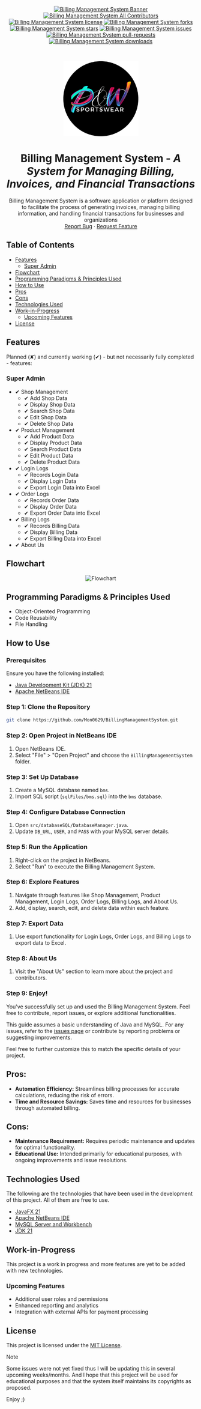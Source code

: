 <p align="center">
  <a href="https://github.com/Mon0629/BillingManagementSystem" target="_blank"><img src="images/banner.png" alt="Billing Management System Banner"/></a>
  <a href="https://github.com/Mon0629/BillingManagementSystem/blob/master/LICENSE" target="_blank"><img src="https://img.shields.io/badge/all_contributors-4-orange.svg?style=flat-square" alt="Billing Management System All Contributors" /></a>
  <a href="https://github.com/Mon0629/BillingManagementSystem/blob/master/LICENSE" target="_blank"><img src="https://img.shields.io/github/license/Mon0629/BillingManagementSystem?style=flat-square" alt="Billing Management System license" /></a>
  <a href="https://github.com/Mon0629/BillingManagementSystem/fork" target="_blank"><img src="https://img.shields.io/github/forks/Mon0629/BillingManagementSystem?style=flat-square" alt="Billing Management System forks"/></a>
  <a href="https://github.com/Mon0629/BillingManagementSystem/stargazers" target="_blank"><img src="https://img.shields.io/github/stars/Mon0629/BillingManagementSystem?style=flat-square" alt="Billing Management System stars"/></a>
  <a href="https://github.com/Mon0629/BillingManagementSystem/issues" target="_blank"><img src="https://img.shields.io/github/issues/Mon0629/BillingManagementSystem?style=flat-square" alt="Billing Management System issues"/></a>
  <a href="https://github.com/Mon0629/BillingManagementSystem/pulls" target="_blank"><img src="https://img.shields.io/github/issues-pr/Mon0629/BillingManagementSystem?style=flat-square" alt="Billing Management System pull-requests"/></a>
  <a href="https://github.com/Mon0629/BillingManagementSystem/releases" target="_blank"><img src="https://img.shields.io/github/downloads/Mon0629/BillingManagementSystem/total.svg?style=flat-square" alt="Billing Management System downloads"/></a>
</p>

<br />
<p align="center">
  <a href="https://github.com/Mon0629/BillingManagementSystem">
    <img src="./images/dashboardlogo.png" alt="Billing Management System Logo" width="200" height="200">
  </a>

  <h1 align="center"><b>Billing Management System</b> - <i>A System for Managing Billing, Invoices, and Financial Transactions</i></h1>

  <p align="center">
    Billing Management System is a software application or platform designed to facilitate the process of generating invoices, managing billing information, and handling financial transactions for businesses and organizations
    <br />
    <a href="https://github.com/Mon0629/BillingManagementSystem/issues">Report Bug</a>
    ·
    <a href="https://github.com/Mon0629/BillingManagementSystem/issues">Request Feature</a>
  </p>
</p>

## Table of Contents
- [Features](#features)
  - [Super Admin](#super-admin)
- [Flowchart](#flowchart)
- [Programming Paradigms & Principles Used](#programming-paradigms--principles-used)
- [How to Use](#how-to-use)
- [Pros](#pros)
- [Cons](#cons)
- [Technologies Used](#technologies-used)
- [Work-in-Progress](#work-in-progress)
  - [Upcoming Features](#upcoming-features)
- [License](#license)

## Features
Planned (✘) and currently working (✔) - but not necessarily fully completed - features:
### Super Admin
- ✔ Shop Management
  - ✔ Add Shop Data
  - ✔ Display Shop Data
  - ✔ Search Shop Data
  - ✔ Edit Shop Data
  - ✔ Delete Shop Data
- ✔ Product Management
  - ✔ Add Product Data
  - ✔ Display Product Data
  - ✔ Search Product Data
  - ✔ Edit Product Data
  - ✔ Delete Product Data
- ✔ Login Logs
  - ✔ Records Login Data
  - ✔ Display Login Data
  - ✔ Export Login Data into Excel
- ✔ Order Logs
  - ✔ Records Order Data
  - ✔ Display Order Data
  - ✔ Export Order Data into Excel
- ✔ Billing Logs
  - ✔ Records Billing Data
  - ✔ Display Billing Data
  - ✔ Export Billing Data into Excel
- ✔ About Us

## Flowchart
<p align="center">
  <img src="images/Flowchart.png" alt="Flowchart">
</p>

## Programming Paradigms & Principles Used
  - Object-Oriented Programming
  - Code Reusability
  - File Handling

## How to Use
### Prerequisites
Ensure you have the following installed:
- [Java Development Kit (JDK) 21](https://www.oracle.com/java/technologies/javase-jdk11-downloads.html)
- [Apache NetBeans IDE](https://netbeans.apache.org/)

### Step 1: Clone the Repository
```bash
git clone https://github.com/Mon0629/BillingManagementSystem.git
```

### Step 2: Open Project in NetBeans IDE
1. Open NetBeans IDE.
2. Select "File" > "Open Project" and choose the `BillingManagementSystem` folder.

### Step 3: Set Up Database
1. Create a MySQL database named `bms`.
2. Import SQL script (`sqlFiles/bms.sql`) into the `bms` database.

### Step 4: Configure Database Connection
1. Open `src/databaseSQL/DatabaseManager.java`.
2. Update `DB_URL`, `USER`, and `PASS` with your MySQL server details.

### Step 5: Run the Application
1. Right-click on the project in NetBeans.
2. Select "Run" to execute the Billing Management System.

### Step 6: Explore Features
1. Navigate through features like Shop Management, Product Management, Login Logs, Order Logs, Billing Logs, and About Us.
2. Add, display, search, edit, and delete data within each feature.

### Step 7: Export Data
1. Use export functionality for Login Logs, Order Logs, and Billing Logs to export data to Excel.

### Step 8: About Us
1. Visit the "About Us" section to learn more about the project and contributors.

### Step 9: Enjoy!
You've successfully set up and used the Billing Management System. Feel free to contribute, report issues, or explore additional functionalities.

This guide assumes a basic understanding of Java and MySQL. For any issues, refer to the [issues page](https://github.com/Mon0629/BillingManagementSystem/issues) or contribute by reporting problems or suggesting improvements.

Feel free to further customize this to match the specific details of your project.

## Pros:
- **Automation Efficiency:** Streamlines billing processes for accurate calculations, reducing the risk of errors.
- **Time and Resource Savings:** Saves time and resources for businesses through automated billing.

## Cons:
- **Maintenance Requirement:** Requires periodic maintenance and updates for optimal functionality.
- **Educational Use:** Intended primarily for educational purposes, with ongoing improvements and issue resolutions.

## Technologies Used
The following are the technologies that have been used in the development of this project. All of them are free to use.
- [JavaFX 21](https://openjfx.io/)
- [Apache NetBeans IDE](https://netbeans.apache.org/)
- [MySQL Server and Workbench](https://www.mysql.com/)
- [JDK 21](https://www.oracle.com/java/technologies/javase-jdk11-downloads.html)

## Work-in-Progress
This project is a work in progress and more features are yet to be added with new technologies.
### Upcoming Features
- Additional user roles and permissions
- Enhanced reporting and analytics
- Integration with external APIs for payment processing

## License
This project is licensed under the [MIT License](LICENSE).

> [!NOTE]  
> Some issues were not yet fixed thus I will be updating this in several upcoming weeks/months. And I hope that this project will be used for educational purposes and that the system itself maintains its copyrights as proposed.

Enjoy ;)